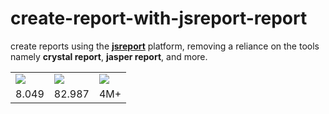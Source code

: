 # create-report-with-jsreport-report

create reports using the <b><a href="https://jsreport.net/">jsreport</a></b> platform, removing a reliance on the tools namely <b>crystal report</b>, <b>jasper report</b>, and more.

<style>
        .img-indicadores
        {}
        </style>
<table>
        <tr>
                <td><img class="img-indicadores" src="https://encrypted-tbn0.gstatic.com/images?q=tbn:ANd9GcRduC61cdjoz1NoOtPRA_m4l5lo7FQxZt6hRbXlIbdSRZNzzIAdsQ" /></td>
                <td><img src="http://wfsinc.com/images/wfs/drop-icon-3.png"/></td>
                <td><img src="http://www.iconarchive.com/download/i86042/graphicloads/100-flat-2/cloud.ico" /></td>
        </tr>
        <tr>
                <td>8.049</td>
                <td>82.987</td>
                <td>4M+</td>
        </tr>
</table>
        </table>
